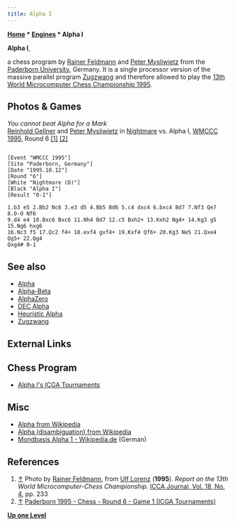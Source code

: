 ```yaml
---
title: Alpha I
---
```

**[Home](Home "Home") * [Engines](Engines "Engines") * Alpha I**

**Alpha I**,

a chess program by [Rainer Feldmann](Rainer_Feldmann "Rainer Feldmann") and [Peter Mysliwietz](Peter_Mysliwietz "Peter Mysliwietz") from the [Paderborn University](Paderborn_University "Paderborn University"), Germany. It is a single processor version of the massive parallel program [Zugzwang](</Zugzwang_(Program)> "Zugzwang (Program)") and therefore allowed to play the [13th World Microcomputer Chess Championship 1995](WMCCC_1995 "WMCCC 1995").

## Photos & Games

[](File:NightmareAlpha1995.jpg)
*You cannot beat Alpha for a Mark*\
[Reinhold Gellner](Reinhold_Gellner "Reinhold Gellner") and [Peter Mysliwietz](Peter_Mysliwietz "Peter Mysliwietz") in [Nightmare](Nightmare_GER "Nightmare GER") vs. Alpha I, [WMCCC 1995](WMCCC_1995 "WMCCC 1995"), Round 6 <a id="cite-note-1" href="#cite-ref-1">[1]</a> <a id="cite-note-2" href="#cite-ref-2">[2]</a>

```

[Event "WMCCC 1995"]
[Site "Paderborn, Germany"]
[Date "1995.10.12"]
[Round "6"]
[White "Nightmare (D)"]
[Black "Alpha I"]
[Result "0-1"]

1.b3 e5 2.Bb2 Nc6 3.e3 d5 4.Bb5 Bd6 5.c4 dxc4 6.bxc4 Bd7 7.Nf3 Qe7 8.O-O Nf6 
9.d4 e4 10.Bxc6 Bxc6 11.Nh4 Bd7 12.c5 Bxh2+ 13.Kxh2 Ng4+ 14.Kg3 g5 15.Ng6 hxg6 
16.Nc3 f5 17.Qc2 f4+ 18.exf4 gxf4+ 19.Kxf4 Qf6+ 20.Kg3 Ne5 21.Qxe4 Qg5+ 22.Qg4 
Qxg4# 0-1

```

## See also

- [Alpha](Alpha "Alpha")
- [Alpha-Beta](Alpha-Beta "Alpha-Beta")
- [AlphaZero](AlphaZero "AlphaZero")
- [DEC Alpha](DEC_Alpha "DEC Alpha")
- [Heuristic Alpha](Heuristic_Alpha "Heuristic Alpha")
- [Zugzwang](</Zugzwang_(Program)> "Zugzwang (Program)")

## External Links

## Chess Program

- [Alpha I's ICGA Tournaments](https://www.game-ai-forum.org/icga-tournaments/program.php?id=204)

## Misc

- [Alpha from Wikipedia](https://en.wikipedia.org/wiki/Alpha)
- [Alpha (disambiguation) from Wikipedia](https://en.wikipedia.org/wiki/Alpha_%28disambiguation%29)
- [Mondbasis Alpha 1 - Wikipedia.de](https://de.wikipedia.org/wiki/Mondbasis_Alpha_1) (German)

## References

1. <a id="cite-ref-1" href="#cite-note-1">↑</a> Photo by [Rainer Feldmann](Rainer_Feldmann "Rainer Feldmann"), from [Ulf Lorenz](Ulf_Lorenz "Ulf Lorenz") (**1995**). *Report on the 13th World Microcomputer-Chess Championship*. [ICCA Journal, Vol. 18, No. 4](ICGA_Journal#18_4 "ICGA Journal"), pp. 233
1. <a id="cite-ref-2" href="#cite-note-2">↑</a> [Paderborn 1995 - Chess - Round 6 - Game 1 (ICGA Tournaments)](https://www.game-ai-forum.org/icga-tournaments/round.php?tournament=56&round=6&id=1)

**[Up one Level](Engines "Engines")**

